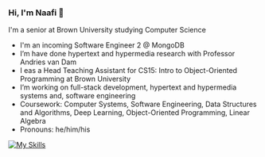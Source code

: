 ### Hi, I'm Naafi 👋

I'm a senior at Brown University studying Computer Science
- I'm an incoming Software Engineer 2 @ MongoDB
- I’m have done hypertext and hypermedia research with Professor Andries van Dam
- I eas a Head Teaching Assistant for CS15: Intro to Object-Oriented Programming at Brown University
- I’m working on full-stack development, hypertext and hypermedia systems and, software engineering
- Coursework: Computer Systems, Software Engineering, Data Structures and Algorithms, Deep Learning, Object-Oriented Programming, Linear Algebra
- Pronouns: he/him/his
 
[![My Skills](https://skillicons.dev/icons?i=java,c,ts,js,py,react,express,nodejs,mongodb,tensorflow,git)](https://skillicons.dev)



<!--
**naafiyan/naafiyan** is a ✨ _special_ ✨ repository because its `README.md` (this file) appears on your GitHub profile.

Here are some ideas to get you started:

- 👯 I’m looking to collaborate on ...
- 🤔 I’m looking for help with ...
- 💬 Ask me about ...
- 📫 How to reach me: ...

- ⚡ Fun fact: ...
-->

